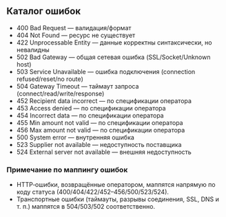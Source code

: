 ## Каталог ошибок

- 400 Bad Request — валидация/формат
- 404 Not Found — ресурс не существует
- 422 Unprocessable Entity — данные корректны синтаксически, но невалидны
- 502 Bad Gateway — общая сетевая ошибка (SSL/Socket/Unknown host)
- 503 Service Unavailable — ошибка подключения (connection refused/reset/no route)
- 504 Gateway Timeout — таймаут запроса (connect/read/write/response)
- 452 Recipient data incorrect — по спецификации оператора
- 453 Access denied — по спецификации оператора
- 454 Incorrect data — по спецификации оператора
- 455 Min amount not valid — по спецификации оператора
- 456 Max amount not valid — по спецификации оператора
- 500 System error — внутренняя ошибка
- 523 Supplier not available — недоступность поставщика
- 524 External server not available — внешняя недоступность

### Примечание по маппингу ошибок

- HTTP‑ошибки, возвращённые оператором, маппятся напрямую по коду статуса (400/404/422/452–456/500/523/524).
- Транспортные ошибки (таймауты, разрывы соединения, SSL, DNS и т. п.) маппятся в 504/503/502 соответственно.


